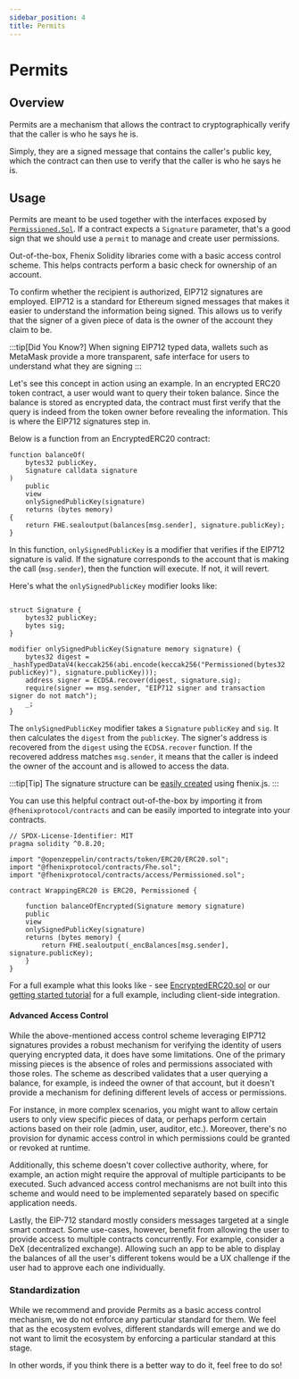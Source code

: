 ```yaml
---
sidebar_position: 4
title: Permits
---
```



# Permits

## Overview

Permits are a mechanism that allows the contract to cryptographically verify that the caller is who he says he is.

Simply, they are a signed message that contains the caller's public key, which the contract can then use to verify that the caller is who he says he is.

## Usage

Permits are meant to be used together with the interfaces exposed by [`Permissioned.Sol`](#overview). If a contract expects a `Signature`
parameter, that's a good sign that we should use a `permit` to manage and create user permissions.


Out-of-the-box, Fhenix Solidity libraries come with a basic access control scheme. This helps contracts perform a basic check for ownership of an account.

To confirm whether the recipient is authorized, EIP712 signatures are employed. EIP712 is a standard for Ethereum signed messages that makes it easier to understand the information being signed. This allows us to verify that the signer of a given piece of data is the owner of the account they claim to be.

:::tip[Did You Know?]
When signing EIP712 typed data, wallets such as MetaMask provide a more transparent, safe interface for users to understand what they are signing
:::

Let's see this concept in action using an example. In an encrypted ERC20 token contract, a user would want to query their token balance. Since the balance is stored as encrypted data, the contract must first verify that the query is indeed from the token owner before revealing the information. This is where the EIP712 signatures step in.

Below is a function from an EncryptedERC20 contract:

```solidity
function balanceOf(
    bytes32 publicKey,
    Signature calldata signature
)
    public
    view
    onlySignedPublicKey(signature)
    returns (bytes memory)
{
    return FHE.sealoutput(balances[msg.sender], signature.publicKey);
}
```

In this function, `onlySignedPublicKey` is a modifier that verifies if the EIP712 signature is valid. If the signature corresponds to the account that is making the call (`msg.sender`), then the function will execute. If not, it will revert.

Here's what the `onlySignedPublicKey` modifier looks like:

```solidity

struct Signature {
    bytes32 publicKey;
    bytes sig;
}

modifier onlySignedPublicKey(Signature memory signature) {
    bytes32 digest = _hashTypedDataV4(keccak256(abi.encode(keccak256("Permissioned(bytes32 publicKey)"), signature.publicKey)));
    address signer = ECDSA.recover(digest, signature.sig);
    require(signer == msg.sender, "EIP712 signer and transaction signer do not match");
    _;
}
```

The `onlySignedPublicKey` modifier takes a `Signature` `publicKey` and `sig`. It then calculates the `digest` from the `publicKey`. The signer's address is recovered from the `digest` using the `ECDSA.recover` function. If the recovered address matches `msg.sender`, it means that the caller is indeed the owner of the account and is allowed to access the data.

:::tip[Tip]
The signature structure can be [easily created](../FhenixJS/Permissions.md) using fhenix.js.
:::

You can use this helpful contract out-of-the-box by importing it from `@fhenixprotocol/contracts` and can be easily imported to integrate into your contracts.

```solidity
// SPDX-License-Identifier: MIT
pragma solidity ^0.8.20;

import "@openzeppelin/contracts/token/ERC20/ERC20.sol";
import "@fhenixprotocol/contracts/Fhe.sol";
import "@fhenixprotocol/contracts/access/Permissioned.sol";

contract WrappingERC20 is ERC20, Permissioned {
    
    function balanceOfEncrypted(Signature memory signature) 
    public 
    view  
    onlySignedPublicKey(signature)
    returns (bytes memory) {
        return FHE.sealoutput(_encBalances[msg.sender], signature.publicKey);
    }
}
```

For a full example what this looks like - see [EncryptedERC20.sol](https://github.com/FhenixProtocol/devnet-contracts/blob/main/EncryptedERC20.sol) or our [getting started tutorial](../../tutorial/intro.md) for a full example, including client-side integration.

#### Advanced Access Control

While the above-mentioned access control scheme leveraging EIP712 signatures provides a robust mechanism for verifying the identity of users querying encrypted data, it does have some limitations. One of the primary missing pieces is the absence of roles and permissions associated with those roles. The scheme as described validates that a user querying a balance, for example, is indeed the owner of that account, but it doesn't provide a mechanism for defining different levels of access or permissions.

For instance, in more complex scenarios, you might want to allow certain users to only view specific pieces of data, or perhaps perform certain actions based on their role (admin, user, auditor, etc.). Moreover, there's no provision for dynamic access control in which permissions could be granted or revoked at runtime.

Additionally, this scheme doesn't cover collective authority, where, for example, an action might require the approval of multiple participants to be executed. Such advanced access control mechanisms are not built into this scheme and would need to be implemented separately based on specific application needs.

Lastly, the EIP-712 standard mostly considers messages targeted at a single smart contract. Some use-cases, however, benefit from allowing the user to provide access to multiple contracts concurrently. For example, consider a DeX (decentralized exchange). Allowing such an app to be able to display the balances of all the user's different tokens would be a UX challenge if the user had to approve each one individually.  &#x20;

### Standardization

While we recommend and provide Permits as a basic access control mechanism, we do not enforce any particular standard for them.
We feel that as the ecosystem evolves, different standards will emerge and we do not want to limit the ecosystem by enforcing a particular standard at this stage.

In other words, if you think there is a better way to do it, feel free to do so!
